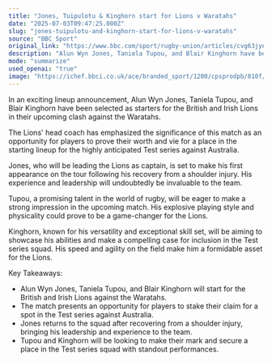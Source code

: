 ```yaml
---
title: "Jones, Tuipulotu & Kinghorn start for Lions v Waratahs"
date: "2025-07-03T09:47:25.000Z"
slug: "jones-tuipulotu-and-kinghorn-start-for-lions-v-waratahs"
source: "BBC Sport"
original_link: "https://www.bbc.com/sport/rugby-union/articles/cvg63jynlxzo"
description: "Alun Wyn Jones, Taniela Tupou, and Blair Kinghorn have been named as starters for the British and Irish Lions in their upcoming match against the Waratahs, with Jones leading as captain after recovering from a shoulder injury. The head coach has stressed the importance of this game as a chance for players to impress and earn a spot in the Test series against Australia. Tupou and Kinghorn will be looking to showcase their skills and make a strong case for inclusion in the squad with their dynamic playing styles and versatility."
mode: "summarize"
used_openai: "true"
image: "https://ichef.bbci.co.uk/ace/branded_sport/1200/cpsprodpb/810f/live/19893550-57f2-11f0-af2c-57583d7de77b.jpg"
---
```


In an exciting lineup announcement, Alun Wyn Jones, Taniela Tupou, and Blair Kinghorn have been selected as starters for the British and Irish Lions in their upcoming clash against the Waratahs.

The Lions' head coach has emphasized the significance of this match as an opportunity for players to prove their worth and vie for a place in the starting lineup for the highly anticipated Test series against Australia.

Jones, who will be leading the Lions as captain, is set to make his first appearance on the tour following his recovery from a shoulder injury. His experience and leadership will undoubtedly be invaluable to the team.

Tupou, a promising talent in the world of rugby, will be eager to make a strong impression in the upcoming match. His explosive playing style and physicality could prove to be a game-changer for the Lions.

Kinghorn, known for his versatility and exceptional skill set, will be aiming to showcase his abilities and make a compelling case for inclusion in the Test series squad. His speed and agility on the field make him a formidable asset for the Lions.

Key Takeaways:
- Alun Wyn Jones, Taniela Tupou, and Blair Kinghorn will start for the British and Irish Lions against the Waratahs.
- The match presents an opportunity for players to stake their claim for a spot in the Test series against Australia.
- Jones returns to the squad after recovering from a shoulder injury, bringing his leadership and experience to the team.
- Tupou and Kinghorn will be looking to make their mark and secure a place in the Test series squad with standout performances.